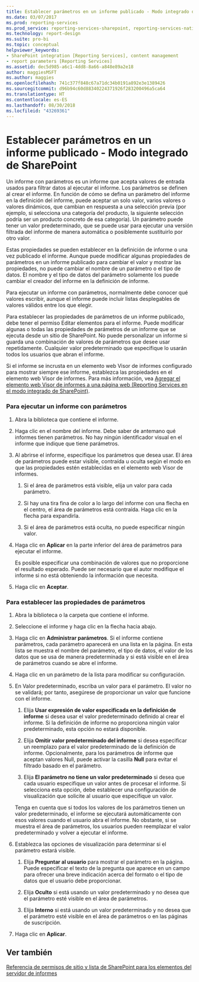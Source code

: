 ```yaml
---
title: Establecer parámetros en un informe publicado - Modo integrado de SharePoint | Microsoft Docs
ms.date: 03/07/2017
ms.prod: reporting-services
ms.prod_service: reporting-services-sharepoint, reporting-services-native
ms.technology: report-design
ms.suite: pro-bi
ms.topic: conceptual
helpviewer_keywords:
- SharePoint integration [Reporting Services], content management
- report parameters [Reporting Services]
ms.assetid: dec5d985-a6c1-4dd8-8a66-a848e89a2e18
author: maggiesMSFT
ms.author: maggies
ms.openlocfilehash: 741c377f848c67a71dc34b0191a892e3e1389426
ms.sourcegitcommit: d96b94c60d88340224371926f283200496a5ca64
ms.translationtype: HT
ms.contentlocale: es-ES
ms.lasthandoff: 08/30/2018
ms.locfileid: "43269361"
---
```

# <a name="set-parameters-on-a-published-report---sharepoint-integrated-mode"></a>Establecer parámetros en un informe publicado - Modo integrado de SharePoint
  Un informe con parámetros es un informe que acepta valores de entrada usados para filtrar datos al ejecutar el informe. Los parámetros se definen al crear el informe. En función de cómo se defina un parámetro del informe en la definición del informe, puede aceptar un solo valor, varios valores o valores dinámicos, que cambian en respuesta a una selección previa (por ejemplo, si selecciona una categoría del producto, la siguiente selección podría ser un producto concreto de esa categoría). Un parámetro puede tener un valor predeterminado, que se puede usar para ejecutar una versión filtrada del informe de manera automática o posiblemente sustituirlo por otro valor.  
  
 Estas propiedades se pueden establecer en la definición de informe o una vez publicado el informe. Aunque puede modificar algunas propiedades de parámetros en un informe publicado para cambiar el valor y mostrar las propiedades, no puede cambiar el nombre de un parámetro o el tipo de datos. El nombre y el tipo de datos del parámetro solamente los puede cambiar el creador del informe en la definición de informe.  
  
 Para ejecutar un informe con parámetros, normalmente debe conocer qué valores escribir, aunque el informe puede incluir listas desplegables de valores válidos entre los que elegir.  
  
 Para establecer las propiedades de parámetros de un informe publicado, debe tener el permiso Editar elementos para el informe. Puede modificar algunas o todas las propiedades de parámetros de un informe que se ejecuta desde un sitio de SharePoint. No puede personalizar un informe si guarda una combinación de valores de parámetros que desee usar repetidamente. Cualquier valor predeterminado que especifique lo usarán todos los usuarios que abran el informe.  
  
 Si el informe se incrusta en un elemento web Visor de informes configurado para mostrar siempre ese informe, establezca las propiedades en el elemento web Visor de informes. Para más información, vea [Agregar el elemento web Visor de informes a una página web &#40;Reporting Services en el modo integrado de SharePoint&#41;](../../reporting-services/report-server-sharepoint/add-the-report-viewer-web-part-to-a-web-page.md).  
  
### <a name="to-run-a-parameterized-report"></a>Para ejecutar un informe con parámetros  
  
1.  Abra la biblioteca que contiene el informe.  
  
2.  Haga clic en el nombre del informe. Debe saber de antemano qué informes tienen parámetros. No hay ningún identificador visual en el informe que indique que tiene parámetros.  
  
3.  Al abrirse el informe, especifique los parámetros que desea usar. El área de parámetros puede estar visible, contraída u oculta según el modo en que las propiedades estén establecidas en el elemento web Visor de informes.  
  
    1.  Si el área de parámetros está visible, elija un valor para cada parámetro.  
  
    2.  Si hay una tira fina de color a lo largo del informe con una flecha en el centro, el área de parámetros está contraída. Haga clic en la flecha para expandirla.  
  
    3.  Si el área de parámetros está oculta, no puede especificar ningún valor.  
  
4.  Haga clic en **Aplicar** en la parte inferior del área de parámetros para ejecutar el informe.  
  
     Es posible especificar una combinación de valores que no proporcione el resultado esperado. Puede ser necesario que el autor modifique el informe si no está obteniendo la información que necesita.  
  
5.  Haga clic en **Aceptar**.  
  
### <a name="to-set-parameter-properties"></a>Para establecer las propiedades de parámetros  
  
1.  Abra la biblioteca o la carpeta que contiene el informe.  
  
2.  Seleccione el informe y haga clic en la flecha hacia abajo.  
  
3.  Haga clic en **Administrar parámetros**. Si el informe contiene parámetros, cada parámetro aparecerá en una lista en la página. En esta lista se muestra el nombre del parámetro, el tipo de datos, el valor de los datos que se usa de manera predeterminada y si está visible en el área de parámetros cuando se abre el informe.  
  
4.  Haga clic en un parámetro de la lista para modificar su configuración.  
  
5.  En Valor predeterminado, escriba un valor para el parámetro. El valor no se validará; por tanto, asegúrese de proporcionar un valor que funcione con el informe.  
  
    1.  Elija **Usar expresión de valor especificada en la definición de informe** si desea usar el valor predeterminado definido al crear el informe. Si la definición de informe no proporciona ningún valor predeterminado, esta opción no estará disponible.  
  
    2.  Elija **Omitir valor predeterminado del informe** si desea especificar un reemplazo para el valor predeterminado de la definición de informe. Opcionalmente, para los parámetros de informe que aceptan valores Null, puede activar la casilla **Null** para evitar el filtrado basado en el parámetro.  
  
    3.  Elija **El parámetro no tiene un valor predeterminado** si desea que cada usuario especifique un valor antes de procesar el informe. Si selecciona esta opción, debe establecer una configuración de visualización que solicite al usuario que especifique un valor.  
  
     Tenga en cuenta que si todos los valores de los parámetros tienen un valor predeterminado, el informe se ejecutará automáticamente con esos valores cuando el usuario abra el informe. No obstante, si se muestra el área de parámetros, los usuarios pueden reemplazar el valor predeterminado y volver a ejecutar el informe.  
  
6.  Establezca las opciones de visualización para determinar si el parámetro estará visible.  
  
    1.  Elija **Preguntar al usuario** para mostrar el parámetro en la página. Puede especificar el texto de la pregunta que aparece en un campo para ofrecer una breve indicación acerca del formato o el tipo de datos que el usuario debe proporcionar.  
  
    2.  Elija **Oculto** si está usando un valor predeterminado y no desea que el parámetro esté visible en el área de parámetros.  
  
    3.  Elija **Interno** si está usando un valor predeterminado y no desea que el parámetro esté visible en el área de parámetros o en las páginas de suscripción.  
  
7.  Haga clic en **Aplicar**.  
  
## <a name="see-also"></a>Ver también  
 [Referencia de permisos de sitio y lista de SharePoint para los elementos del servidor de informes](../../reporting-services/security/sharepoint-site-and-list-permission-reference-for-report-server-items.md)  
  
  
